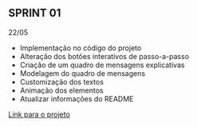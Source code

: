 ## SPRINT 01

22/05 

- Implementação no código do projeto
- Alteração dos botões interativos de passo-a-passo
- Criação de um quadro de mensagens explicativas
- Modelagem do quadro de mensagens
- Customização dos textos
- Animação dos elementos
- Atualizar informações do README

[Link para o projeto](https://glitch.com/~airplane-build-latecoere)
